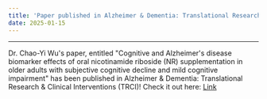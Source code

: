 ```yaml
---
title: 'Paper published in Alzheimer & Dementia: Translational Research & Clinical Interventions about the efficacy of oral nicotinamide riboside (NR) supplementation'
date: 2025-01-15
---
```


------

Dr. Chao-Yi Wu's paper, entitled "Cognitive and Alzheimer's disease biomarker effects of oral nicotinamide riboside (NR) supplementation in older adults with subjective cognitive decline and mild cognitive impairment" has been published in Alzheimer & Dementia: Translational Research & Clinical Interventions (TRCI)! Check it out here: [Link](https://alz-journals.onlinelibrary.wiley.com/journal/23528737)
